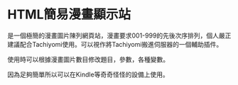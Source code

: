 # HTML簡易漫畫顯示站

是一個極簡的漫畫圖片陳列網頁站，漫畫要求001-999的先後次序排列，個人嚴正建議配合Tachiyomi使用。可以視作將Tachiyomi搬進伺服器的一個輔助插件。

使用時可以根據漫畫圖片數目修改題目，參數，各種變數。

因為足夠簡單所以可以在Kindle等奇奇怪怪的設備上使用。
